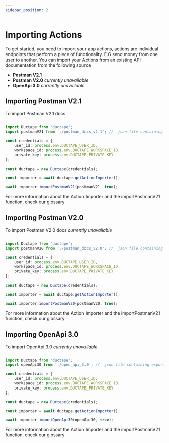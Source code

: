```yaml
---
sidebar_position: 2
---
```


# Importing Actions

To get started, you need to import your app actions, actions are individual endpoints that perform a piece of functionality. E.G send money from one user to another. You can import your Actions from an existing API documentation from the following source

- **Postman V2.1**
- **Postman V2.0** *currently unavailable*
- **OpenApi 3.0** *currently unavailable*

## Importing Postman V2.1

To import Postman V2.1 docs

```typescript

import Ductape from 'ductape';
import postmanV21 from './postman_docs_v2.1'; //  json file containing exported postman documentation

const credentials = {
    user_id: process.env.DUCTAPE_USER_ID,
    workspace_id: process.env.DUCTAPE_WORKSPACE_ID,
    private_key: process.env.DUCTAPE_PRIVATE_KEY
};

const ductape = new Ductape(credentials);

const importer = await ductape.getActionImporter();

await importer.importPostmanV21(postmanV21, true);
```

For more information about the Action Importer and the importPostmanV21 function, check our glossary


## Importing Postman V2.0

To import Postman V2.0 docs *currently unavailable*

```typescript

import Ductape from 'ductape';
import postmanV20 from './postman_docs_v2.0'; //  json file containing exported postman documentation

const credentials = {
    user_id: process.env.DUCTAPE_USER_ID,
    workspace_id: process.env.DUCTAPE_WORKSPACE_ID,
    private_key: process.env.DUCTAPE_PRIVATE_KEY
};

const ductape = new Ductape(credentials);

const importer = await ductape.getActionImporter();

await importer.importPostmanV20(postmanV20, true);
```

For more information about the Action Importer and the importPostmanV21 function, check our glossary

## Importing OpenApi 3.0

To import OpenApi 3.0 *currently unavailable*

```typescript

import Ductape from 'ductape';
import openApi30 from './open_api_3.0'; //  json file containing exported open api documentation

const credentials = {
    user_id: process.env.DUCTAPE_USER_ID,
    workspace_id: process.env.DUCTAPE_WORKSPACE_ID,
    private_key: process.env.DUCTAPE_PRIVATE_KEY
};

const ductape = new Ductape(credentials);

const importer = await ductape.getActionImporter();

await importer.importOpenApi30(openApi30, true);
```

For more information about the Action Importer and the importPostmanV21 function, check our glossary